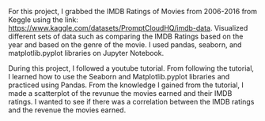 For this project, I grabbed the IMDB Ratings of Movies from 2006-2016 from Keggle using the link: https://www.kaggle.com/datasets/PromptCloudHQ/imdb-data.
Visualized different sets of data such as comparing the IMDB Ratings based on the year and based on the genre of the movie.
I used pandas, seaborn, and matplotlib.pyplot libraries on Jupyter Notebook.

During this project, I followed a youtube tutorial. 
From following the tutorial, I learned how to use the Seaborn and Matplotlib.pyplot libraries and practiced using Pandas. 
From the knowledge I gained from the tutorial, I made a scatterplot of the revunue the movies earned and their IMDB ratings.
I wanted to see if there was a correlation between the IMDB ratings and the revenue the movies earned. 
